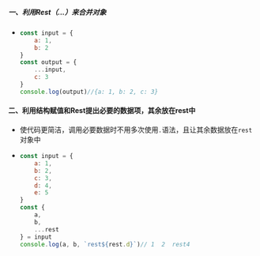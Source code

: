 ##### 一、利用Rest（...）来合并对象

* ```javascript
  const input = {
      a: 1,
      b: 2
  }
  const output = {
      ...input,
      c: 3
  }
  console.log(output)//{a: 1, b: 2, c: 3}
  ```

  

#### 二、利用结构赋值和Rest提出必要的数据项，其余放在rest中

* 使代码更简洁，调用必要数据时不用多次使用`.`语法，且让其余数据放在`rest`对象中

* ``` javascript
  const input = {
      a: 1,
      b: 2,
      c: 3,
      d: 4,
      e: 5
  }
  const {
      a,
      b,
      ...rest
  } = input
  console.log(a, b, `rest${rest.d}`)// 1  2  rest4
  
  ```

  